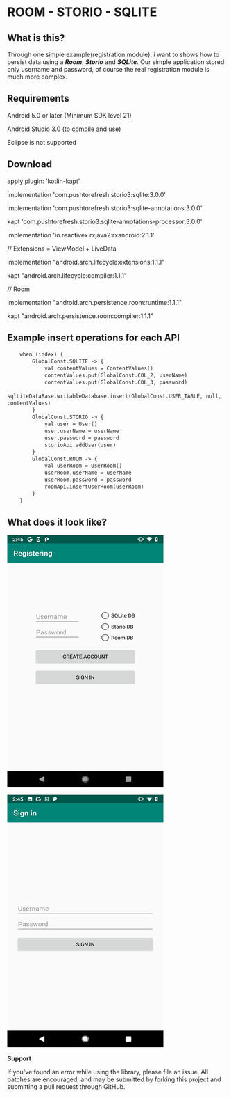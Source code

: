 # ROOM - STORIO - SQLITE

## What is this?

Through one simple example(registration module), i want to shows how to persist data using a ***Room***, ***Storio*** and ***SQLite***.
Our simple application stored only username and password, of course the real registration module is much more complex.

## Requirements

Android 5.0 or later (Minimum SDK level 21)

Android Studio 3.0 (to compile and use)

Eclipse is not supported

## Download
apply plugin: 'kotlin-kapt'

implementation 'com.pushtorefresh.storio3:sqlite:3.0.0'

implementation 'com.pushtorefresh.storio3:sqlite-annotations:3.0.0'

kapt 'com.pushtorefresh.storio3:sqlite-annotations-processor:3.0.0'

implementation 'io.reactivex.rxjava2:rxandroid:2.1.1'


// Extensions = ViewModel + LiveData

implementation "android.arch.lifecycle:extensions:1.1.1"

kapt "android.arch.lifecycle:compiler:1.1.1"


// Room

implementation "android.arch.persistence.room:runtime:1.1.1"

kapt "android.arch.persistence.room:compiler:1.1.1"




## Example insert operations for each API

        when (index) {
            GlobalConst.SQLITE -> {
                val contentValues = ContentValues()
                contentValues.put(GlobalConst.COL_2, userName)
                contentValues.put(GlobalConst.COL_3, password)
                sqlLiteDataBase.writableDatabase.insert(GlobalConst.USER_TABLE, null, contentValues)
            }
            GlobalConst.STORIO -> {
                val user = User()
                user.userName = userName
                user.password = password
                storioApi.addUser(user)
            }
            GlobalConst.ROOM -> {
                val userRoom = UserRoom()
                userRoom.userName = userName
                userRoom.password = password
                roomApi.insertUserRoom(userRoom)
            }
        }


## What does it look like?

![test image size](https://github.com/MilanBojic/registration_module/blob/master/image1.png)

![test image size](https://github.com/MilanBojic/registration_module/blob/master/image2.png)



**Support**

If you've found an error while using the library, please file an issue. All patches are encouraged, and may be submitted by forking this project and submitting a pull request through GitHub.
